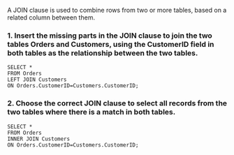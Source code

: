 A JOIN clause is used to combine rows from two or more tables, based on a related column between them.
### 1. Insert the missing parts in the JOIN clause to join the two tables Orders and Customers, using the CustomerID field in both tables as the relationship between the two tables.
```
SELECT *
FROM Orders
LEFT JOIN Customers
ON Orders.CustomerID=Customers.CustomerID;
```
### 2. Choose the correct JOIN clause to select all records from the two tables where there is a match in both tables.
```
SELECT *
FROM Orders
INNER JOIN Customers
ON Orders.CustomerID=Customers.CustomerID;
```
